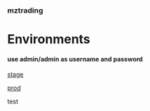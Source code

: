 ### mztrading

# Environments
#### use admin/admin as username and password
[stage](https://stage--mztrading.netlify.app/)

[prod](https://mztrading.netlify.app/)

test